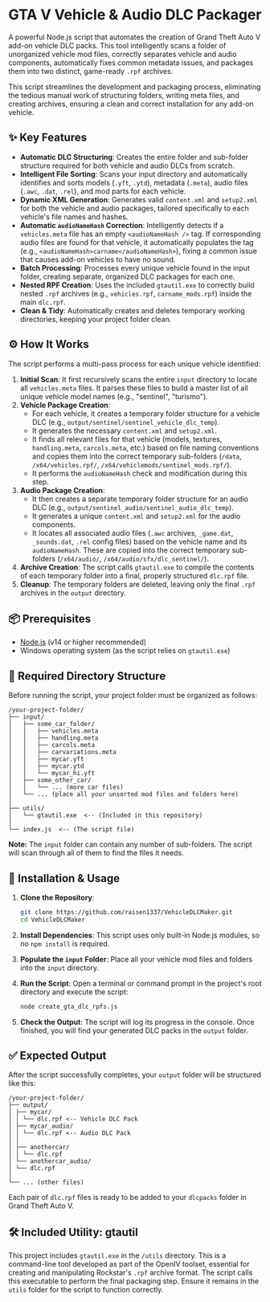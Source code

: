 
# GTA V Vehicle & Audio DLC Packager

A powerful Node.js script that automates the creation of Grand Theft Auto V add-on vehicle DLC packs. This tool intelligently scans a folder of unorganized vehicle mod files, correctly separates vehicle and audio components, automatically fixes common metadata issues, and packages them into two distinct, game-ready `.rpf` archives.

This script streamlines the development and packaging process, eliminating the tedious manual work of structuring folders, writing meta files, and creating archives, ensuring a clean and correct installation for any add-on vehicle.

## ✨ Key Features

-   **Automatic DLC Structuring**: Creates the entire folder and sub-folder structure required for both vehicle and audio DLCs from scratch.
-   **Intelligent File Sorting**: Scans your input directory and automatically identifies and sorts models (`.yft`, `.ytd`), metadata (`.meta`), audio files (`.awc`, `.dat`, `.rel`), and mod parts for each vehicle.
-   **Dynamic XML Generation**: Generates valid `content.xml` and `setup2.xml` for both the vehicle and audio packages, tailored specifically to each vehicle's file names and hashes.
-   **Automatic `audioNameHash` Correction**: Intelligently detects if a `vehicles.meta` file has an empty `<audioNameHash />` tag. If corresponding audio files are found for that vehicle, it automatically populates the tag (e.g., `<audioNameHash>carname</audioNameHash>`), fixing a common issue that causes add-on vehicles to have no sound.
-   **Batch Processing**: Processes every unique vehicle found in the input folder, creating separate, organized DLC packages for each one.
-   **Nested RPF Creation**: Uses the included `gtautil.exe` to correctly build nested `.rpf` archives (e.g., `vehicles.rpf`, `carname_mods.rpf`) inside the main `dlc.rpf`.
-   **Clean & Tidy**: Automatically creates and deletes temporary working directories, keeping your project folder clean.

## ⚙️ How It Works

The script performs a multi-pass process for each unique vehicle identified:

1.  **Initial Scan**: It first recursively scans the entire `input` directory to locate all `vehicles.meta` files. It parses these files to build a master list of all unique vehicle model names (e.g., "sentinel", "turismo").
2.  **Vehicle Package Creation**:
    *   For each vehicle, it creates a temporary folder structure for a vehicle DLC (e.g., `output/sentinel/sentinel_vehicle_dlc_temp`).
    *   It generates the necessary `content.xml` and `setup2.xml`.
    *   It finds all relevant files for that vehicle (models, textures, `handling.meta`, `carcols.meta`, etc.) based on file naming conventions and copies them into the correct temporary sub-folders (`/data`, `/x64/vehicles.rpf/`, `/x64/vehiclemods/sentinel_mods.rpf/`).
    *   It performs the `audioNameHash` check and modification during this step.
3.  **Audio Package Creation**:
    *   It then creates a separate temporary folder structure for an audio DLC (e.g., `output/sentinel_audio/sentinel_audio_dlc_temp`).
    *   It generates a unique `content.xml` and `setup2.xml` for the audio components.
    *   It locates all associated audio files (`.awc` archives, `_game.dat`, `_sounds.dat`, `.rel` config files) based on the vehicle name and its `audioNameHash`. These are copied into the correct temporary sub-folders (`/x64/audio/`, `/x64/audio/sfx/dlc_sentinel/`).
4.  **Archive Creation**: The script calls `gtautil.exe` to compile the contents of each temporary folder into a final, properly structured `dlc.rpf` file.
5.  **Cleanup**: The temporary folders are deleted, leaving only the final `.rpf` archives in the `output` directory.

## 📦 Prerequisites

-   [Node.js](https://nodejs.org/) (v14 or higher recommended)
-   Windows operating system (as the script relies on `gtautil.exe`)

## 📂 Required Directory Structure

Before running the script, your project folder must be organized as follows:
```
/your-project-folder/
├── input/
│   ├── some_car_folder/
│   │   ├── vehicles.meta
│   │   ├── handling.meta
│   │   ├── carcols.meta
│   │   ├── carvariations.meta
│   │   ├── mycar.yft
│   │   ├── mycar.ytd
│   │   └── mycar_hi.yft
│   ├── some_other_car/
│   │   └── ... (more car files)
│   └── ... (place all your unsorted mod files and folders here)
│
├── utils/
│   └── gtautil.exe  <-- (Included in this repository)
│
└── index.js  <-- (The script file)
```

**Note:** The `input` folder can contain any number of sub-folders. The script will scan through all of them to find the files it needs.

## 🚀 Installation & Usage

1.  **Clone the Repository**:
    ```sh
    git clone https://github.com/raisen1337/VehicleDLCMaker.git
    cd VehicleDLCMaker
    ```

2.  **Install Dependencies**: This script uses only built-in Node.js modules, so no `npm install` is required.

3.  **Populate the `input` Folder**: Place all your vehicle mod files and folders into the `input` directory.

4.  **Run the Script**: Open a terminal or command prompt in the project's root directory and execute the script:
    ```sh
    node create_gta_dlc_rpfs.js
    ```

5.  **Check the Output**: The script will log its progress in the console. Once finished, you will find your generated DLC packs in the `output` folder.

## ✅ Expected Output

After the script successfully completes, your `output` folder will be structured like this:
```
/your-project-folder/
├── output/
│ ├── mycar/
│ │ └── dlc.rpf <-- Vehicle DLC Pack
│ ├── mycar_audio/
│ │ └── dlc.rpf <-- Audio DLC Pack
│ │
│ ├── anothercar/
│ │ └── dlc.rpf
│ └── anothercar_audio/
│ └── dlc.rpf
│
└── ... (other files)
```
Each pair of `dlc.rpf` files is ready to be added to your `dlcpacks` folder in Grand Theft Auto V.

## 🛠️ Included Utility: gtautil

This project includes `gtautil.exe` in the `/utils` directory. This is a command-line tool developed as part of the OpenIV toolset, essential for creating and manipulating Rockstar's `.rpf` archive format. The script calls this executable to perform the final packaging step. Ensure it remains in the `utils` folder for the script to function correctly.
